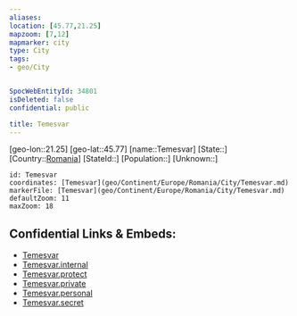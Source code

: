 ```yaml
---
aliases: 
location: [45.77,21.25]
mapzoom: [7,12] 
mapmarker: city 
type: City
tags:
- geo/City


SpocWebEntityId: 34801
isDeleted: false
confidential: public

title: Temesvar
---
```

[geo-lon::21.25]
[geo-lat::45.77]
[name::Temesvar]
[State::]
[Country::[Romania](geo/Continent/Europe/Romania.md)]
[StateId::]
[Population::]
[Unknown::]


```leaflet
id: Temesvar
coordinates: [Temesvar](geo/Continent/Europe/Romania/City/Temesvar.md)
markerFile: [Temesvar](geo/Continent/Europe/Romania/City/Temesvar.md)
defaultZoom: 11 
maxZoom: 18
```


## Confidential Links & Embeds: 
- [Temesvar](../../../../../../_public/geo/Continent/Europe/Romania/City/Temesvar.md) 
- [Temesvar.internal](../../../../../../_internal/geo/Continent/Europe/Romania/City/Temesvar.internal.md) 
- [Temesvar.protect](../../../../../../_protect/geo/Continent/Europe/Romania/City/Temesvar.protect.md) 
- [Temesvar.private](../../../../../../_private/geo/Continent/Europe/Romania/City/Temesvar.private.md) 
- [Temesvar.personal](../../../../../../_personal/geo/Continent/Europe/Romania/City/Temesvar.personal.md) 
- [Temesvar.secret](../../../../../../_secret/geo/Continent/Europe/Romania/City/Temesvar.secret.md) 
